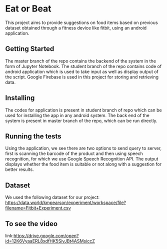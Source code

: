 # Eat or Beat

This project aims to provide suggestions on food items based on previous dataset obtained through a fitness device like fitbit, using an android application.

## Getting Started
The master branch of the repo contains the backend of the system in the form of Jupyter Notebook. The student branch of the repo contains code of android application which is used to take input as well as display output of the script. Google Firebase is used in this project for storing and retrieving data.


## Installing

The codes for application is present in student branch of repo which can be used for installing the app in any android system. The back end of the system is present in master branch of the repo, which can be run directly.

## Running the tests

Using the application, we see there are two options to send query to server, first is scanning the barcode of the product and then using speech recognition, for which we use Google Speech Recognition API.
The output displays whether the food item is suitable or not along with a suggestion for better results.

## Dataset
We used the following dataset for our project:
https://data.world/kmpearson/experiment/workspace/file?filename=Fitbit+Experiment.csv

## To see the video
link:https://drive.google.com/open?id=12K6VyaaERL8xdfHK5SivJBt4ASMsiccZ
